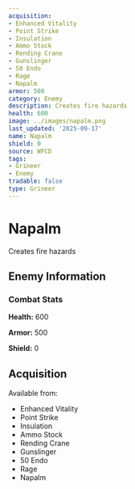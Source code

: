 ```yaml
---
acquisition:
- Enhanced Vitality
- Point Strike
- Insulation
- Ammo Stock
- Rending Crane
- Gunslinger
- 50 Endo
- Rage
- Napalm
armor: 500
category: Enemy
description: Creates fire hazards
health: 600
image: ../images/napalm.png
last_updated: '2025-09-17'
name: Napalm
shield: 0
source: WFCD
tags:
- Grineer
- Enemy
tradable: false
type: Grineer
---
```


# Napalm

Creates fire hazards

## Enemy Information

### Combat Stats

**Health:** 600

**Armor:** 500

**Shield:** 0

## Acquisition

Available from:
- Enhanced Vitality
- Point Strike
- Insulation
- Ammo Stock
- Rending Crane
- Gunslinger
- 50 Endo
- Rage
- Napalm

